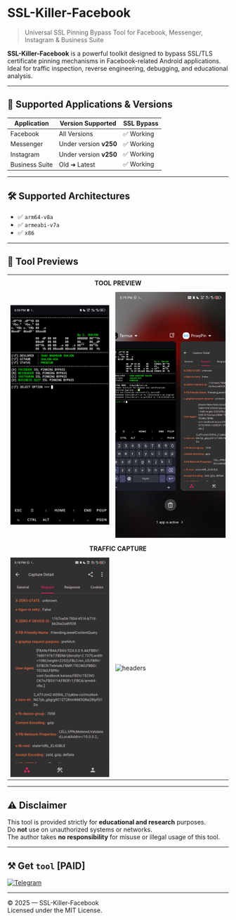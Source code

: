 # SSL-Killer-Facebook

> Universal SSL Pinning Bypass Tool for Facebook, Messenger, Instagram & Business Suite

**SSL-Killer-Facebook** is a powerful toolkit designed to bypass SSL/TLS certificate pinning mechanisms in Facebook-related Android applications.  
Ideal for traffic inspection, reverse engineering, debugging, and educational analysis.

---

## 🧩 Supported Applications & Versions

| Application      | Version Supported      | SSL Bypass |
|------------------|------------------------|-------------|
| Facebook         | All Versions           | ✅ Working   |
| Messenger        | Under version **v250** | ✅ Working   |
| Instagram        | Under version **v250** | ✅ Working   |
| Business Suite   | Old ➜ Latest           | ✅ Working   |

---

## 🛠 Supported Architectures

- ✅ `arm64-v8a`
- ✅ `armeabi-v7a`
- ✅ `x86`

---

## 📸 Tool Previews

<table>
  <tr>
    <td colspan="2" style="text-align:center; font-weight:bold; padding:10px;">TOOL PREVIEW</td>
  </tr>
  <tr>
    <td><img src="https://raw.githubusercontent.com/SHAJON-404/SSL-Killer-Facebook/refs/heads/main/image/tool.jpg" alt="traffic_log" width="450"></td>
    <td><img src="https://raw.githubusercontent.com/SHAJON-404/SSL-Killer-Facebook/refs/heads/main/image/toolx.jpg" alt="traffic_log" width="450"></td>
  </tr>
  <tr>
    <td colspan="2" style="text-align:center; font-weight:bold; padding:10px;">TRAFFIC CAPTURE</td>
  </tr>
  <tr>
    <td><img src="https://raw.githubusercontent.com/SHAJON-404/Facebook-SSL-Pinning-Bypass/refs/heads/main/IMAGE/v524.jpg" alt="headers" width="450"></td>
    <td><img src="https://raw.githubusercontent.com/SHAJON-404/Meta-Business-Suit-SSL-Bypass/refs/heads/main/IMAGE/headers.jpg" alt="headers" width="450"></td>
  </tr>
</table>

---

## ⚠️ Disclaimer

This tool is provided strictly for **educational and research** purposes.  
Do **not** use on unauthorized systems or networks.  
The author takes **no responsibility** for misuse or illegal usage of this tool.

---

## ⚒️ Get `tool` [PAID]

<p align="left">
  <a href="https://t.me/DarknessKing999" target="_blank">
    <img src="https://img.shields.io/badge/Chat%20on%20Telegram-2CA5E0?style=for-the-badge&logo=telegram&logoColor=white&labelColor=202124&color=2CA5E0&logoWidth=20" alt="Telegram" />
  </a>
</p>

---

© 2025 — SSL-Killer-Facebook  
Licensed under the MIT License.
